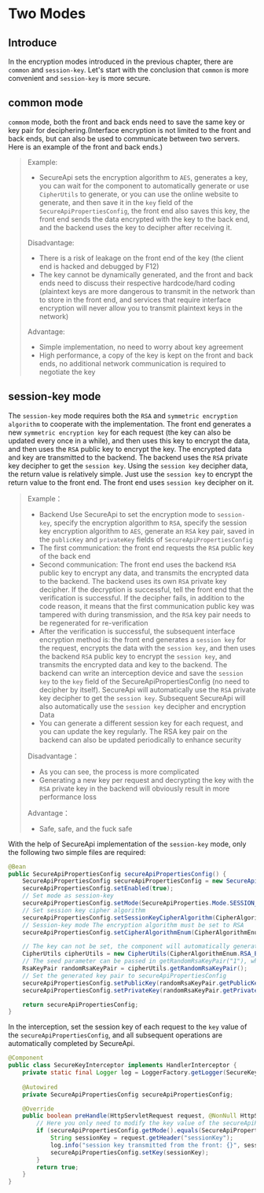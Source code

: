 # Two Modes

## Introduce

In the encryption modes introduced in the previous chapter, there are `common` and `session-key`. Let's start with the conclusion that `common` is more convenient and `session-key` is more secure.

## common mode

`commom` mode, both the front and back ends need to save the same key or key pair for deciphering.(Interface encryption is not limited to the front and back ends, but can also be used to communicate between two servers. Here is an example of the front and back ends.)

> Example:
>
> - SecureApi sets the encryption algorithm to `AES`, generates a key, you can wait for the component to automatically generate or use `CipherUtils` to generate, or you can use the online website to generate, and then save it in the `key` field of the `SecureApiPropertiesConfig`, the front end also saves this key, the front end sends the data encrypted with the key to the back end, and the backend uses the key to decipher after receiving it.
>
> Disadvantage:
>
> - There is a risk of leakage on the front end of the key (the client end is hacked and debugged by F12)
> - The key cannot be dynamically generated, and the front and back ends need to discuss their respective hardcode/hard coding (plaintext keys are more dangerous to transmit in the network than to store in the front end, and services that require interface encryption will never allow you to transmit plaintext keys in the network)
>
> Advantage:
>
> - Simple implementation, no need to worry about key agreement
> - High performance, a copy of the key is kept on the front and back ends, no additional network communication is required to negotiate the key

## session-key mode

The `session-key` mode requires both the `RSA` and `symmetric encryption algorithm` to cooperate with the implementation. The front end generates a new `symmetric encryption key` for each request (the key can also be updated every once in a while), and then uses this key to encrypt the data, and then uses the `RSA` public key to encrypt the key. The encrypted data and key are transmitted to the backend. The backend uses the `RSA` private key decipher to get the `session key`. Using the `session key` decipher data, the return value is relatively simple. Just use the `session key` to encrypt the return value to the front end. The front end uses `session key` decipher on it.

> Example：
>
> - Backend Use SecureApi to set the encryption mode to `session-key`, specify the encryption algorithm to `RSA`, specify the session key encryption algorithm to `AES`, generate an `RSA` key pair, saved in the `publicKey` and `privateKey` fields of `SecureApiPropertiesConfig`
> - The first communication: the front end requests the `RSA` public key of the back end
> - Second communication: The front end uses the backend `RSA` public key to encrypt any data, and transmits the encrypted data to the backend. The backend uses its own `RSA` private key decipher. If the decryption is successful, tell the front end that the verification is successful. If the decipher fails, in addition to the code reason, it means that the first communication public key was tampered with during transmission, and the `RSA` key pair needs to be regenerated for re-verification
> - After the verification is successful, the subsequent interface encryption method is: the front end generates a `session key` for the request, encrypts the data with the `session key`, and then uses the backend `RSA` public key to encrypt the `session key`, and transmits the encrypted data and key to the backend. The backend can write an interception device and save the `session key` to the `key` field of the SecureApiPropertiesConfig (no need to decipher by itself). SecureApi will automatically use the `RSA` private key decipher to get the `session key`. Subsequent SecureApi will also automatically use the `session key` decipher and encryption Data
> - You can generate a different session key for each request, and you can update the key regularly. The RSA key pair on the backend can also be updated periodically to enhance security
>
> Disadvantage：
>
> - As you can see, the process is more complicated
> - Generating a new key per request and decrypting the key with the `RSA` private key in the backend will obviously result in more performance loss
>
> Advantage：
>
> - Safe, safe, and the fuck safe

With the help of SecureApi implementation of the `session-key` mode, only the following two simple files are required:

```java title="SecureApi config file"
@Bean
public SecureApiPropertiesConfig secureApiPropertiesConfig() {
    SecureApiPropertiesConfig secureApiPropertiesConfig = new SecureApiPropertiesConfig();
    secureApiPropertiesConfig.setEnabled(true);
    // Set mode as session-key
    secureApiPropertiesConfig.setMode(SecureApiProperties.Mode.SESSION_KEY);
    // Set session key cipher algorithm
    secureApiPropertiesConfig.setSessionKeyCipherAlgorithm(CipherAlgorithmEnum.AES_ECB_PKCS5);
    // Session-key mode The encryption algorithm must be set to RSA
    secureApiPropertiesConfig.setCipherAlgorithmEnum(CipherAlgorithmEnum.RSA_ECB_SHA256);

    // The key can not be set, the component will automatically generate one and print it on the console. If you need to generate it manually, you only need to use the CipherUtils provided by the component
    CipherUtils cipherUtils = new CipherUtils(CipherAlgorithmEnum.RSA_ECB_SHA256);
    // The seed parameter can be passed in getRandomRsaKeyPair("1"), which can be used to control the same key generated each time during testing
    RsaKeyPair randomRsaKeyPair = cipherUtils.getRandomRsaKeyPair();
    // Set the generated key pair to secureApiPropertiesConfig
    secureApiPropertiesConfig.setPublicKey(randomRsaKeyPair.getPublicKey());
    secureApiPropertiesConfig.setPrivateKey(randomRsaKeyPair.getPrivateKey());

    return secureApiPropertiesConfig;
}
```

In the interception, set the session key of each request to the `key` value of the `secureApiPropertiesConfig`, and all subsequent operations are automatically completed by SecureApi.

```java title="SessionKey interceptor"
@Component
public class SecureKeyInterceptor implements HandlerInterceptor {
    private static final Logger log = LoggerFactory.getLogger(SecureKeyInterceptor.class);
    
    @Autowired
    private SecureApiPropertiesConfig secureApiPropertiesConfig;

    @Override
    public boolean preHandle(HttpServletRequest request, @NonNull HttpServletResponse response, @NonNull Object handler) {
        // Here you only need to modify the key value of the secureApiPropertiesConfig in the interception, and the subsequent operations are all done automatically by SecureApi
        if (secureApiPropertiesConfig.getMode().equals(SecureApiProperties.Mode.SESSION_KEY)) {
            String sessionKey = request.getHeader("sessionKey");
            log.info("session key transmitted from the front: {}", sessionKey);
            secureApiPropertiesConfig.setKey(sessionKey);
        }
        return true;
    }
}
```
